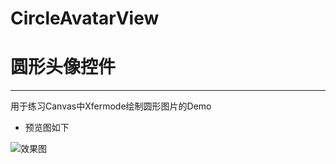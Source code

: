 # CircleAvatarView
# 圆形头像控件

------

用于练习Canvas中Xfermode绘制圆形图片的Demo

 - 预览图如下
 
 ![效果图](images/CircleAvatarView.gif)
